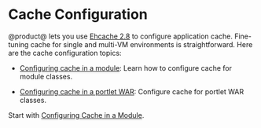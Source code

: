 # Cache Configuration [](id=cache-configuration)

@product@ lets you use
[Ehcache 2.8](http://www.ehcache.org/documentation/2.8/configuration/index.html)
to configure application cache. Fine-tuning cache for single and multi-VM
environments is straightforward. Here are the cache configuration topics:

-   [Configuring cache in a module](/developer/frameworks/-/knowledge_base/7-2/configuring-cache-in-a-module):
    Learn how to configure cache for module classes. 

-   [Configuring cache in a portlet WAR](/developer/frameworks/-/knowledge_base/7-2/configuring-cache-in-a-portlet-war): 
    Configure cache for portlet WAR classes.  

Start with
[Configuring Cache in a Module](/developer/frameworks/-/knowledge_base/7-2/configuring-cache-in-a-module). 

